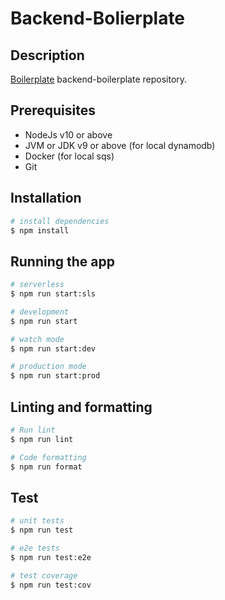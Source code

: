 # Backend-Bolierplate

## Description

[Boilerplate](https://github.com/withchandan/backend-boilerplate) backend-boilerplate repository.

## Prerequisites

- NodeJs v10 or above
- JVM or JDK v9 or above (for local dynamodb)
- Docker (for local sqs)
- Git

## Installation

```bash
# install dependencies
$ npm install
```

## Running the app

```bash
# serverless
$ npm run start:sls

# development
$ npm run start

# watch mode
$ npm run start:dev

# production mode
$ npm run start:prod
```

## Linting and formatting

```bash
# Run lint
$ npm run lint

# Code formatting
$ npm run format
```

## Test

```bash
# unit tests
$ npm run test

# e2e tests
$ npm run test:e2e

# test coverage
$ npm run test:cov
```
